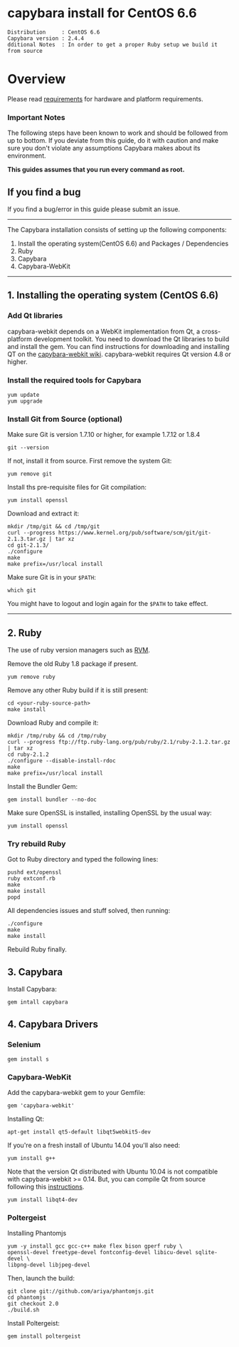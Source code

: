 # capybara install for CentOS 6.6

```
Distribution     : CentOS 6.6
Capybara version : 2.4.4
dditional Notes  : In order to get a proper Ruby setup we build it from source
```
# Overview
Please read [requirements](https://github.com/georgewing/capybara/blob/master/requirements.md) for hardware and platform requirements.

### Important Notes

The following steps have been known to work and should be followed from up to bottom.
If you deviate from this guide, do it with caution and make sure you don't violate
any assumptions Capybara makes about its environment. 

**This guides assumes that you run every command as root.**

## If you find a bug

If you find a bug/error in this guide please submit an issue.

---

The Capybara installation consists of setting up the following components:

1. Install the operating system(CentOS 6.6) and Packages / Dependencies
1. Ruby
1. Capybara
1. Capybara-WebKit

----------

## 1. Installing the operating system (CentOS 6.6)
### Add Qt libraries

capybara-webkit depends on a WebKit implementation from Qt, a cross-platform development
toolkit. You need to download the Qt libraries to build and install the gem. You can find instructions
for downloading and installing QT on the [capybara-webkit wiki](https://github.com/thoughtbot/capybara-webkit/wiki/Installing-Qt-and-compiling-capybara-webkit). capybara-webkit requires Qt version 4.8 or higher.

### Install the required tools for Capybara

    yum update
    yum upgrade

### Install Git from Source (optional)

Make sure Git is version 1.7.10 or higher, for example 1.7.12 or 1.8.4

    git --version

If not, install it from source. First remove the system Git:

    yum remove git

Install ths pre-requisite files for Git compilation:

    yum install openssl

Download and extract it:

    mkdir /tmp/git && cd /tmp/git
    curl --progress https://www.kernel.org/pub/software/scm/git/git-2.1.3.tar.gz | tar xz
    cd git-2.1.3/
    ./configure
    make
    make prefix=/usr/local install

Make sure Git is in your `$PATH`:

    which git

You might have to logout and login again for the `$PATH` to take effect.

---------

## 2. Ruby

The use of ruby version managers such as [RVM](http://rvm.io).

Remove the old Ruby 1.8 package if present.

    yum remove ruby

Remove any other Ruby build if it is still present:

    cd <your-ruby-source-path>
    make install

Download Ruby and compile it:

    mkdir /tmp/ruby && cd /tmp/ruby
    curl --progress ftp://ftp.ruby-lang.org/pub/ruby/2.1/ruby-2.1.2.tar.gz | tar xz
    cd ruby-2.1.2
    ./configure --disable-install-rdoc
    make
    make prefix=/usr/local install

Install the Bundler Gem:

    gem install bundler --no-doc

Make sure OpenSSL is installed, installing OpenSSL by the usual way:

    yum install openssl

### Try rebuild Ruby
Got to Ruby directory and typed the following lines:

    pushd ext/openssl
    ruby extconf.rb
    make
    make install
    popd

All dependencies issues and stuff solved, then running:

    ./configure
    make
    make install

Rebuild Ruby finally.

## 3. Capybara

Install Capybara:

    gem intall capybara

## 4. Capybara Drivers

### Selenium

    gem install s
### Capybara-WebKit

Add the capybara-webkit gem to your Gemfile:

    gem 'capybara-webkit'

Installing Qt:

    apt-get install qt5-default libqt5webkit5-dev

If you're on a fresh install of Ubuntu 14.04 you'll also need:

    yum install g++

Note that the version Qt distributed with Ubuntu 10.04 is not compatible with 
capybara-webkit >= 0.14. But, you can compile Qt from source following this 
[instructions](http://qt-project.org/doc/qt-4.8/install-x11.html).

    yum install libqt4-dev

### Poltergeist

Installing Phantomjs

    yum -y install gcc gcc-c++ make flex bison gperf ruby \
    openssl-devel freetype-devel fontconfig-devel libicu-devel sqlite-devel \
    libpng-devel libjpeg-devel

Then, launch the build:

    git clone git://github.com/ariya/phantomjs.git
    cd phantomjs
    git checkout 2.0
    ./build.sh

Install Poltergeist:

    gem install poltergeist

